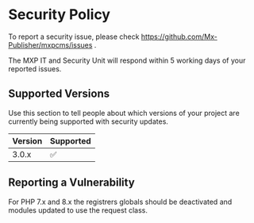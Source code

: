 # Security Policy
To report a security issue, please check https://github.com/Mx-Publisher/mxpcms/issues .

The MXP IT and Security Unit will respond within 5 working days of your reported issues.

## Supported Versions

Use this section to tell people about which versions of your project are
currently being supported with security updates.

| Version | Supported          |
| ------- | ------------------ |
| 3.0.x   | :white_check_mark: |                |

## Reporting a Vulnerability

For PHP 7.x and 8.x the registrers globals should be deactivated and modules updated to use the request class.
